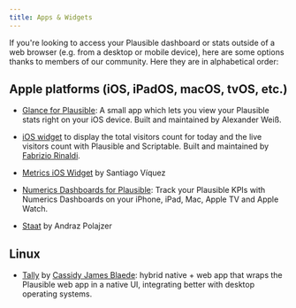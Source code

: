 ```yaml
---
title: Apps & Widgets
---
```


If you're looking to access your Plausible dashboard or stats outside of a web browser (e.g. from a desktop or mobile device), here are some options thanks to members of our community. Here they are in alphabetical order:

## Apple platforms (iOS, iPadOS, macOS, tvOS, etc.)

* [Glance for Plausible](https://testflight.apple.com/join/hG0MV7FC): A small app which lets you view your Plausible stats right on your iOS device. Built and maintained by Alexander Weiß.

* [iOS widget](https://gist.github.com/linuz90/ac969cdfe9bd92af0b306c43caee8d0c) to display the total visitors count for today and the live visitors count with Plausible and Scriptable. Built and maintained by [Fabrizio Rinaldi](https://gist.github.com/linuz90).

* [Metrics iOS Widget](https://santiviquez.gumroad.com/l/xLrcq) by Santiago Víquez

* [Numerics Dashboards for Plausible](https://cynapse.com/numerics-integrations/plausible-dashboards/): Track your Plausible KPIs with Numerics Dashboards on your iPhone, iPad, Mac, Apple TV and Apple Watch.

* [Staat](https://apps.apple.com/app/staat/id6451257773) by Andraz Polajzer

## Linux

* [Tally](https://flathub.org/apps/com.cassidyjames.plausible) by [Cassidy James Blaede](https://cassidyjames.com): hybrid native + web app that wraps the Plausible web app in a native UI, integrating better with desktop operating systems.
